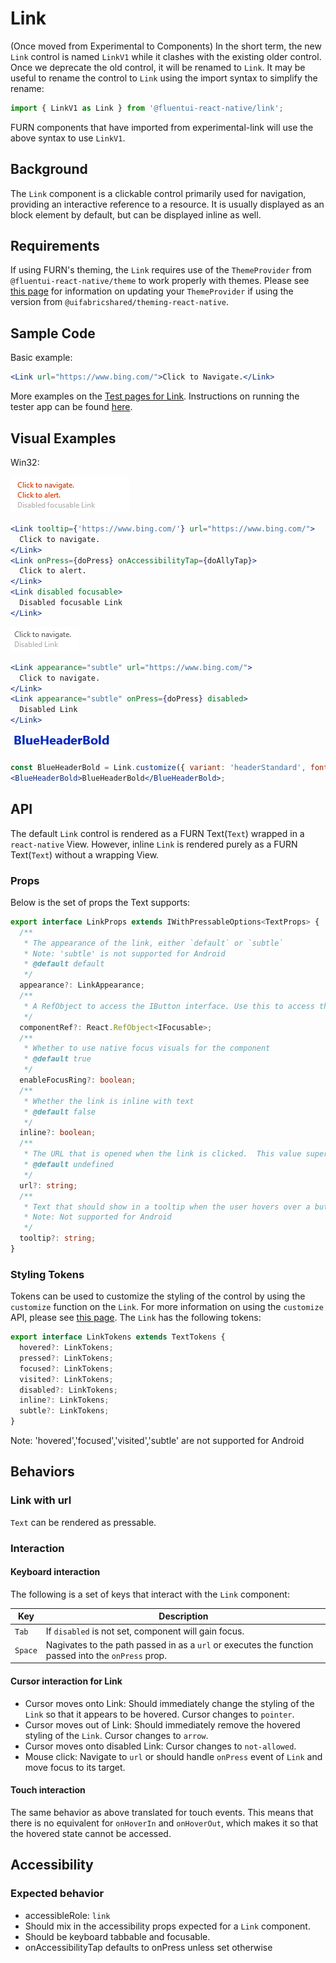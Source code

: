 # Link

(Once moved from Experimental to Components)
In the short term, the new `Link` control is named `LinkV1` while it clashes with the existing older control. Once we deprecate the old control, it will be renamed to `Link`. It may be useful to rename the control to `Link` using the import syntax to simplify the rename:

```ts
import { LinkV1 as Link } from '@fluentui-react-native/link';
```

FURN components that have imported from experimental-link will use the above syntax to use `LinkV1`.

## Background

The `Link` component is a clickable control primarily used for navigation, providing an interactive reference to a resource. It is usually displayed as an block element by default, but can be displayed inline as well.

## Requirements

If using FURN's theming, the `Link` requires use of the `ThemeProvider` from `@fluentui-react-native/theme` to work properly with themes. Please see [this page](../../../docs/pages/Guides/UpdateThemeProvider.md) for information on updating your `ThemeProvider` if using the version from `@uifabricshared/theming-react-native`.

## Sample Code

Basic example:

```jsx
<Link url="https://www.bing.com/">Click to Navigate.</Link>
```

More examples on the [Test pages for Link](../../../apps/fluent-tester/src/TestComponents/LinkV1). Instructions on running the tester app can be found [here](../../../apps/fluent-tester/README.md).

## Visual Examples

Win32:

![Default Links on win32 example](./assets/Link_example_default_win32.png)

```jsx
<Link tooltip={'https://www.bing.com/'} url="https://www.bing.com/">
  Click to navigate.
</Link>
<Link onPress={doPress} onAccessibilityTap={doAllyTap}>
  Click to alert.
</Link>
<Link disabled focusable>
  Disabled focusable Link
</Link>
```

![Subtle Links on win32 example](./assets/Link_example_subtle_win32.png)

```jsx
<Link appearance="subtle" url="https://www.bing.com/">
  Click to navigate.
</Link>
<Link appearance="subtle" onPress={doPress} disabled>
  Disabled Link
</Link>
```

![Customized Links on win32 example](./assets/Link_example_customized_win32.png)

```jsx
const BlueHeaderBold = Link.customize({ variant: 'headerStandard', fontWeight: '700', color: '#0229c4', textAlign: 'right' });
<BlueHeaderBold>BlueHeaderBold</BlueHeaderBold>;
```

## API

The default `Link` control is rendered as a FURN Text(`Text`) wrapped in a `react-native` View. However, inline `Link` is rendered purely as a FURN Text(`Text`) without a wrapping View.

### Props

Below is the set of props the Text supports:

```ts
export interface LinkProps extends IWithPressableOptions<TextProps> {
  /**
   * The appearance of the link, either `default` or `subtle`
   * Note: 'subtle' is not supported for Android
   * @default default
   */
  appearance?: LinkAppearance;
  /**
   * A RefObject to access the IButton interface. Use this to access the public methods and properties of the component.
   */
  componentRef?: React.RefObject<IFocusable>;
  /**
   * Whether to use native focus visuals for the component
   * @default true
   */
  enableFocusRing?: boolean;
  /**
   * Whether the link is inline with text
   * @default false
   */
  inline?: boolean;
  /**
   * The URL that is opened when the link is clicked.  This value supersedes the 'onPress' callback when both are present.
   * @default undefined
   */
  url?: string;
  /**
   * Text that should show in a tooltip when the user hovers over a button.
   * Note: Not supported for Android
   */
  tooltip?: string;
}
```

### Styling Tokens

Tokens can be used to customize the styling of the control by using the `customize` function on the `Link`. For more information on using the `customize` API, please see [this page](../../framework/composition/README.md). The `Link` has the following tokens:

```ts
export interface LinkTokens extends TextTokens {
  hovered?: LinkTokens;
  pressed?: LinkTokens;
  focused?: LinkTokens;
  visited?: LinkTokens;
  disabled?: LinkTokens;
  inline?: LinkTokens;
  subtle?: LinkTokens;
}
```

Note: 'hovered','focused','visited','subtle' are not supported for Android

## Behaviors

### Link with url

`Text` can be rendered as pressable.

### Interaction

#### Keyboard interaction

The following is a set of keys that interact with the `Link` component:

| Key     | Description                                                                                         |
| ------- | --------------------------------------------------------------------------------------------------- |
| `Tab`   | If `disabled` is not set, component will gain focus.                                                |
| `Space` | Nagivates to the path passed in as a `url` or executes the function passed into the `onPress` prop. |

#### Cursor interaction for Link

- Cursor moves onto Link: Should immediately change the styling of the `Link` so that it appears to be hovered. Cursor changes to `pointer`.
- Cursor moves out of Link: Should immediately remove the hovered styling of the `Link`. Cursor changes to `arrow`.
- Cursor moves onto disabled Link: Cursor changes to `not-allowed`.
- Mouse click: Navigate to `url` or should handle `onPress` event of `Link` and move focus to its target.

#### Touch interaction

The same behavior as above translated for touch events. This means that there is no equivalent for `onHoverIn` and `onHoverOut`, which makes it so that the hovered state cannot be accessed.

## Accessibility

### Expected behavior

- accessibleRole: `link`
- Should mix in the accessibility props expected for a `Link` component.
- Should be keyboard tabbable and focusable.
- onAccessibilityTap defaults to onPress unless set otherwise

